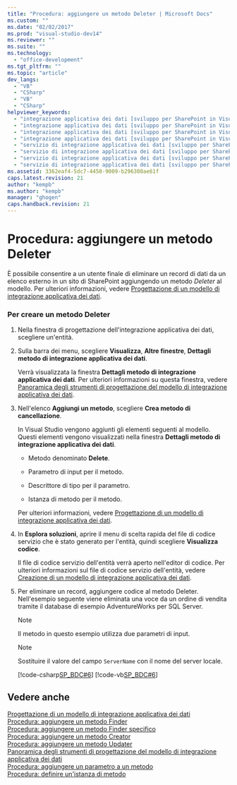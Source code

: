 ```yaml
---
title: "Procedura: aggiungere un metodo Deleter | Microsoft Docs"
ms.custom: ""
ms.date: "02/02/2017"
ms.prod: "visual-studio-dev14"
ms.reviewer: ""
ms.suite: ""
ms.technology: 
  - "office-development"
ms.tgt_pltfrm: ""
ms.topic: "article"
dev_langs: 
  - "VB"
  - "CSharp"
  - "VB"
  - "CSharp"
helpviewer_keywords: 
  - "integrazione applicativa dei dati [sviluppo per SharePoint in Visual Studio], Deleter"
  - "integrazione applicativa dei dati [sviluppo per SharePoint in Visual Studio], eliminazione di dati"
  - "integrazione applicativa dei dati [sviluppo per SharePoint in Visual Studio], eliminazione di istanze di entità"
  - "integrazione applicativa dei dati [sviluppo per SharePoint in Visual Studio], rimozione di dati"
  - "servizio di integrazione applicativa dei dati [sviluppo per SharePoint in Visual Studio], Deleter"
  - "servizio di integrazione applicativa dei dati [sviluppo per SharePoint in Visual Studio], eliminazione di dati"
  - "servizio di integrazione applicativa dei dati [sviluppo per SharePoint in Visual Studio], eliminazione di istanze di entità"
  - "servizio di integrazione applicativa dei dati [sviluppo per SharePoint in Visual Studio], rimozione di dati"
ms.assetid: 3362eaf4-5dc7-4450-9009-b296308ae61f
caps.latest.revision: 21
author: "kempb"
ms.author: "kempb"
manager: "ghogen"
caps.handback.revision: 21
---
```

# Procedura: aggiungere un metodo Deleter
  È possibile consentire a un utente finale di eliminare un record di dati da un elenco esterno in un sito di SharePoint aggiungendo un metodo *Deleter* al modello.  Per ulteriori informazioni, vedere [Progettazione di un modello di integrazione applicativa dei dati](../sharepoint/designing-a-business-data-connectivity-model.md).  
  
### Per creare un metodo Deleter  
  
1.  Nella finestra di progettazione dell'integrazione applicativa dei dati, scegliere un'entità.  
  
2.  Sulla barra dei menu, scegliere **Visualizza**, **Altre finestre**, **Dettagli metodo di integrazione applicativa dei dati**.  
  
     Verrà visualizzata la finestra **Dettagli metodo di integrazione applicativa dei dati**.  Per ulteriori informazioni su questa finestra, vedere [Panoramica degli strumenti di progettazione del modello di integrazione applicativa dei dati](../sharepoint/bdc-model-design-tools-overview.md).  
  
3.  Nell'elenco **Aggiungi un metodo**, scegliere **Crea metodo di cancellazione**.  
  
     In Visual Studio vengono aggiunti gli elementi seguenti al modello.  Questi elementi vengono visualizzati nella finestra **Dettagli metodo di integrazione applicativa dei dati**.  
  
    -   Metodo denominato **Delete**.  
  
    -   Parametro di input per il metodo.  
  
    -   Descrittore di tipo per il parametro.  
  
    -   Istanza di metodo per il metodo.  
  
     Per ulteriori informazioni, vedere [Progettazione di un modello di integrazione applicativa dei dati](../sharepoint/designing-a-business-data-connectivity-model.md).  
  
4.  In **Esplora soluzioni**, aprire il menu di scelta rapida del file di codice servizio che è stato generato per l'entità, quindi scegliere **Visualizza codice**.  
  
     Il file di codice servizio dell'entità verrà aperto nell'editor di codice.  Per ulteriori informazioni sul file di codice servizio dell'entità, vedere [Creazione di un modello di integrazione applicativa dei dati](../sharepoint/creating-a-business-data-connectivity-model.md).  
  
5.  Per eliminare un record, aggiungere codice al metodo Deleter.  Nell'esempio seguente viene eliminata una voce da un ordine di vendita tramite il database di esempio AdventureWorks per SQL Server.  
  
    > [!NOTE]  
    >  Il metodo in questo esempio utilizza due parametri di input.  
  
    > [!NOTE]  
    >  Sostituire il valore del campo `ServerName` con il nome del server locale.  
  
     [!code-csharp[SP_BDC#6](../snippets/csharp/VS_Snippets_OfficeSP/sp_bdc/CS/bdcmodel1/salesorderdetailservice.cs#6)]
     [!code-vb[SP_BDC#6](../snippets/visualbasic/VS_Snippets_OfficeSP/sp_bdc/VB/bdcmodel1/salesorderdetailservice.vb#6)]  
  
## Vedere anche  
 [Progettazione di un modello di integrazione applicativa dei dati](../sharepoint/designing-a-business-data-connectivity-model.md)   
 [Procedura: aggiungere un metodo Finder](../sharepoint/how-to-add-a-finder-method.md)   
 [Procedura: aggiungere un metodo Finder specifico](../sharepoint/how-to-add-a-specific-finder-method.md)   
 [Procedura: aggiungere un metodo Creator](../sharepoint/how-to-add-a-creator-method.md)   
 [Procedura: aggiungere un metodo Updater](../sharepoint/how-to-add-an-updater-method.md)   
 [Panoramica degli strumenti di progettazione del modello di integrazione applicativa dei dati](../sharepoint/bdc-model-design-tools-overview.md)   
 [Procedura: aggiungere un parametro a un metodo](../sharepoint/how-to-add-a-parameter-to-a-method.md)   
 [Procedura: definire un'istanza di metodo](../sharepoint/how-to-define-a-method-instance.md)  
  
  